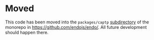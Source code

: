 # Moved

This code has been moved into the `packages/captp`
[subdirectory](https://github.com/endojs/endo/tree/master/packages/captp)
of the monorepo in https://github.com/endojs/endo/. All future
development should happen there.
